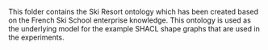 This folder contains the Ski Resort ontology which has been created based on the French Ski School enterprise knowledge. This ontology is used as the underlying model for the example SHACL shape graphs that are used in the experiments.
